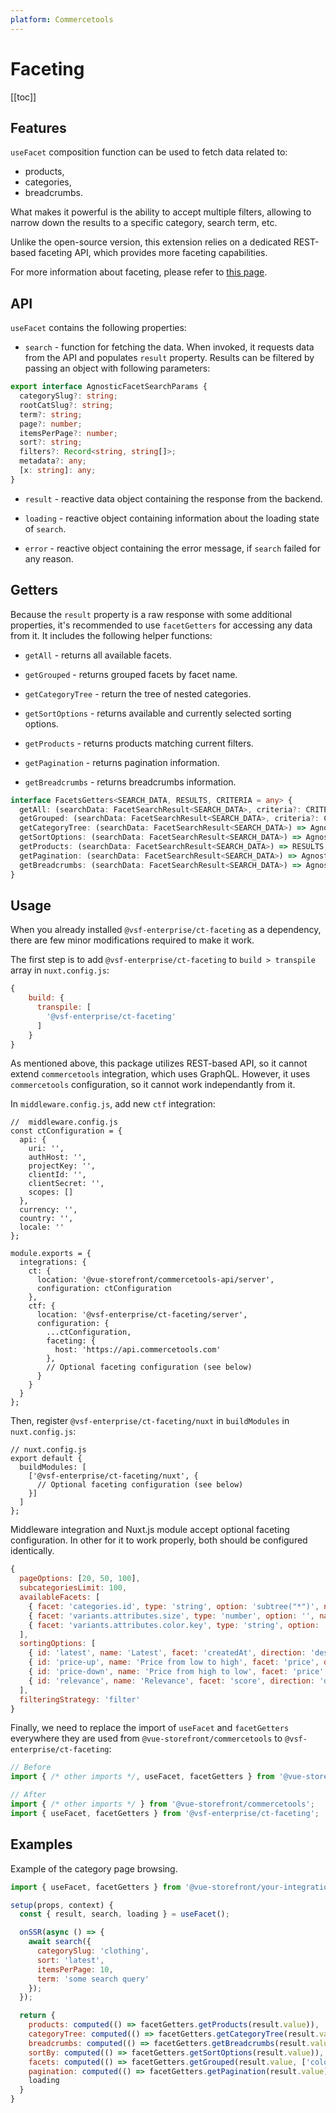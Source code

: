```yaml
---
platform: Commercetools
---
```


# Faceting

[[toc]]

## Features

`useFacet` composition function can be used to fetch data related to:

* products,
* categories,
* breadcrumbs.

What makes it powerful is the ability to accept multiple filters, allowing to narrow down the results to a specific category, search term, etc.

Unlike the open-source version, this extension relies on a dedicated REST-based faceting API, which provides more faceting capabilities.

For more information about faceting, please refer to [this page](../composables/../use-facet.md).

## API

`useFacet` contains the following properties:

- `search` - function for fetching the data. When invoked, it requests data from the API and populates `result` property. Results can be filtered by passing an object with following parameters:

```ts
export interface AgnosticFacetSearchParams {
  categorySlug?: string;
  rootCatSlug?: string;
  term?: string;
  page?: number;
  itemsPerPage?: number;
  sort?: string;
  filters?: Record<string, string[]>;
  metadata?: any;
  [x: string]: any;
}
```

- `result` - reactive data object containing the response from the backend.

- `loading` - reactive object containing information about the loading state of `search`.

- `error` - reactive object containing the error message, if `search` failed for any reason.

## Getters

Because the `result` property is a raw response with some additional properties, it's recommended to use `facetGetters` for accessing any data from it. It includes the following helper functions:

- `getAll` - returns all available facets.

- `getGrouped` - returns grouped facets by facet name.

- `getCategoryTree` - return the tree of nested categories.

- `getSortOptions` - returns available and currently selected sorting options.

- `getProducts` - returns products matching current filters.

- `getPagination` - returns pagination information.

- `getBreadcrumbs` - returns breadcrumbs information.

```ts
interface FacetsGetters<SEARCH_DATA, RESULTS, CRITERIA = any> {
  getAll: (searchData: FacetSearchResult<SEARCH_DATA>, criteria?: CRITERIA) => AgnosticFacet[];
  getGrouped: (searchData: FacetSearchResult<SEARCH_DATA>, criteria?: CRITERIA) => AgnosticGroupedFacet[];
  getCategoryTree: (searchData: FacetSearchResult<SEARCH_DATA>) => AgnosticCategoryTree;
  getSortOptions: (searchData: FacetSearchResult<SEARCH_DATA>) => AgnosticSort;
  getProducts: (searchData: FacetSearchResult<SEARCH_DATA>) => RESULTS;
  getPagination: (searchData: FacetSearchResult<SEARCH_DATA>) => AgnosticPagination;
  getBreadcrumbs: (searchData: FacetSearchResult<SEARCH_DATA>) => AgnosticBreadcrumb[];
}
```

## Usage

When you already installed `@vsf-enterprise/ct-faceting` as a dependency, there are few minor modifications required to make it work.

The first step is to add `@vsf-enterprise/ct-faceting` to `build > transpile` array in `nuxt.config.js`:

```javascript
{
    build: {
      transpile: [
        '@vsf-enterprise/ct-faceting'
      ]
    }
}
```

As mentioned above, this package utilizes REST-based API, so it cannot extend `commercetools` integration, which uses GraphQL. However, it uses `commercetools` configuration, so it cannot work independantly from it.

In `middleware.config.js`, add new `ctf` integration:

```javascript{22-31}
//  middleware.config.js
const ctConfiguration = {
  api: {
    uri: '',
    authHost: '',
    projectKey: '',
    clientId: '',
    clientSecret: '',
    scopes: []
  },
  currency: '',
  country: '',
  locale: ''
};

module.exports = {
  integrations: {
    ct: {
      location: '@vue-storefront/commercetools-api/server',
      configuration: ctConfiguration
    },
    ctf: {
      location: '@vsf-enterprise/ct-faceting/server',
      configuration: {
        ...ctConfiguration,
        faceting: {
          host: 'https://api.commercetools.com'
        },
        // Optional faceting configuration (see below)
      }
    }
  }
};
```

Then, register `@vsf-enterprise/ct-faceting/nuxt` in `buildModules` in `nuxt.config.js`:

```javascript{4-6}
// nuxt.config.js
export default {
  buildModules: [
    ['@vsf-enterprise/ct-faceting/nuxt', {
      // Optional faceting configuration (see below)
    }]
  ]
};
```

Middleware integration and Nuxt.js module accept optional faceting configuration. In other for it to work properly, both should be configured identically.

```javascript
{
  pageOptions: [20, 50, 100],
  subcategoriesLimit: 100,
  availableFacets: [
    { facet: 'categories.id', type: 'string', option: 'subtree("*")', name: 'category' },
    { facet: 'variants.attributes.size', type: 'number', option: '', name: 'size' },
    { facet: 'variants.attributes.color.key', type: 'string', option: '', name: 'color' }
  ],
  sortingOptions: [
    { id: 'latest', name: 'Latest', facet: 'createdAt', direction: 'desc' },
    { id: 'price-up', name: 'Price from low to high', facet: 'price', direction: 'asc' },
    { id: 'price-down', name: 'Price from high to low', facet: 'price', direction: 'desc' },
    { id: 'relevance', name: 'Relevance', facet: 'score', direction: 'desc' },
  ],
  filteringStrategy: 'filter'
}
```

Finally, we need to replace the import of `useFacet` and `facetGetters` everywhere they are used from `@vue-storefront/commercetools` to `@vsf-enterprise/ct-faceting`:

```javascript
// Before
import { /* other imports */, useFacet, facetGetters } from '@vue-storefront/commercetools';

// After
import { /* other imports */ } from '@vue-storefront/commercetools';
import { useFacet, facetGetters } from '@vsf-enterprise/ct-faceting';
```

## Examples

Example of the category page browsing.

```js
import { useFacet, facetGetters } from '@vue-storefront/your-integration';

setup(props, context) {
  const { result, search, loading } = useFacet();

  onSSR(async () => {
    await search({
      categorySlug: 'clothing',
      sort: 'latest',
      itemsPerPage: 10,
      term: 'some search query'
    });
  });

  return {
    products: computed(() => facetGetters.getProducts(result.value)),
    categoryTree: computed(() => facetGetters.getCategoryTree(result.value)),
    breadcrumbs: computed(() => facetGetters.getBreadcrumbs(result.value)),
    sortBy: computed(() => facetGetters.getSortOptions(result.value)),
    facets: computed(() => facetGetters.getGrouped(result.value, ['color', 'size'])),
    pagination: computed(() => facetGetters.getPagination(result.value)),
    loading
  }
}
```
